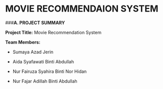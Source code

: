 
# MOVIE RECOMMENDAION SYSTEM

###**A. PROJECT SUMMARY**

**Project Title:** Movie Recommendation System

**Team Members:**

- Sumaya Azad Jerin

- Aida Syafawati Binti Abdullah

- Nur Fairuza Syahira Binti Nor Hidan

- Nur Fajar Adillah Binti Abdullah



